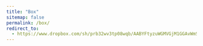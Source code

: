 ```yaml
---
title: "Box"
sitemap: false
permalink: /box/
redirect_to:
  - https://www.dropbox.com/sh/prb32wv3tp08wqb/AABYFtyzuWGMVGjM1GGAvWmSa?dl=0
---
```

